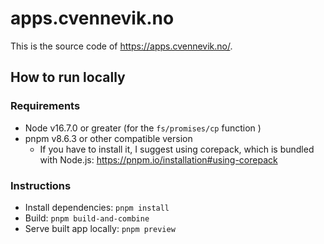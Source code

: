 # apps.cvennevik.no

This is the source code of https://apps.cvennevik.no/.

## How to run locally

### Requirements

- Node v16.7.0 or greater (for the `fs/promises/cp` function )
- pnpm v8.6.3 or other compatible version
  - If you have to install it, I suggest using corepack, which is bundled with Node.js: https://pnpm.io/installation#using-corepack

### Instructions

- Install dependencies: `pnpm install`
- Build: `pnpm build-and-combine`
- Serve built app locally: `pnpm preview`
